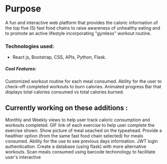 # Purpose


A fun and interactive web platform that provides the caloric information of the top five (5) fast food chains to raise awareness of unhealthy eating and to promote an active lifestyle incorporating "gymless" workout routine.



### Technologies used:
- React js, Bootstrap, CSS, APIs, Python, Flask.

##### Cool Features:

Customized workout routine for each meal consumed.
Ability for the user to check-off completed workouts to burn calories.
Animated progress Bar that displays total calories consumed vs total calories burned.


## Currently working on these additions :

Monthly and Weekly views to help user track caloric consumption and workouts completed.
GIF link of each exercise to help user complete the exercise shown.
Show picture of meal seached on the typeahead.
Provide a healthier option (from the same fast food chain selected) for meals consumed.
Ability for the use to see previous days information.
JWT login authentication.
Create a database (using flask) with more alternative workouts.
Scan meals consumed using barcode techonology to facilitate user's interactive





